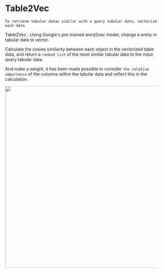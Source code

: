 # Table2Vec

```
To retrieve tabular datas similar with a query tabular data, vectorize each data  
```

Table2Vec : Using Google's pre-trained word2vec model, change a entity in tabular data to vector.   

Calculate the cosine similarity between each object in the vectorized table data, and return a `ranked list` of the most similar tabular data to the input query tabular data.   

And make a weight, it has been made possible to consider `the relative importance` of the columns within the tabular data and reflect this in the calculation.

<p align="center">
  <img src="https://github.com/Godsihyeong/Table2Vec/assets/105179996/09bce2c5-d409-4a71-9298-57db303a6867" width="600">
</p>
